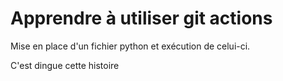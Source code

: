 # Apprendre à utiliser git actions

Mise en place d'un fichier python et exécution de celui-ci.

C'est dingue cette histoire
